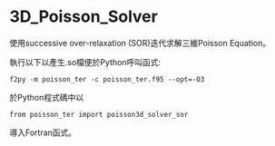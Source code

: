 # 3D_Poisson_Solver
使用successive over-relaxation (SOR)迭代求解三維Poisson Equation。

執行以下以產生.so檔便於Python呼叫函式:
```
f2py -m poisson_ter -c poisson_ter.f95 --opt=-O3
```

於Python程式碼中以
```
from poisson_ter import poisson3d_solver_sor
```
導入Fortran函式。
